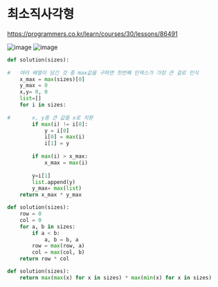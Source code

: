 # 최소직사각형
https://programmers.co.kr/learn/courses/30/lessons/86491

![image](https://user-images.githubusercontent.com/30613069/161849720-a8de1419-647f-4bce-a627-c03f2b657ea9.png)
![image](https://user-images.githubusercontent.com/30613069/161849740-fc7325a8-2854-403e-a3e6-b40672851ef8.png)

```python
def solution(sizes):
    
#   여러 배열이 담긴 것 중 max값을 구하면 첫번째 인덱스가 가장 큰 걸로 인식
    x_max = max(sizes)[0]
    y_max = 0
    x,y= 0, 0
    list=[]
    for i in sizes:
        
#       x, y중 큰 값을 x로 치환
        if max(i) != i[0]:
            y = i[0]
            i[0] = max(i)
            i[1] = y
        
        if max(i) > x_max:
            x_max = max(i)
        
        y=i[1]
        list.append(y)
        y_max= max(list)
    return x_max * y_max
```

```python
def solution(sizes):
    row = 0
    col = 0
    for a, b in sizes:
        if a < b:
            a, b = b, a
        row = max(row, a)
        col = max(col, b)
    return row * col
```

```python
def solution(sizes):
    return max(max(x) for x in sizes) * max(min(x) for x in sizes)
```
